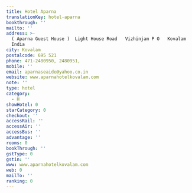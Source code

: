 ```yaml
---
title: Hotel Aparna
translationKey: hotel-aparna
bookthrough: ''
mailto: ''
address: >-
  ( Aparna Guest House )  Light House Road   Vizhinjam P O   Kovalam   Kerala,
  India          
city: Kovalam
postalcode: 695 521
phone: 471-2480950, 2480951,
mobile: ''
email: aparnaseaide@yahoo.co.in
website: www.aparnahotelkovalam.com
note: ''
type: hotel
category:
  - H
showHotel: 0
starCategory: 0
checkout: ''
accessRail: ''
accessAir: ''
accessBus: ''
advantage: ''
rooms: 0
bookThrough: ''
gstType: 0
gstin: ''
www: www.aparnahotelkovalam.com
web: 0
mailTo: ''
ranking: 0
---
```







